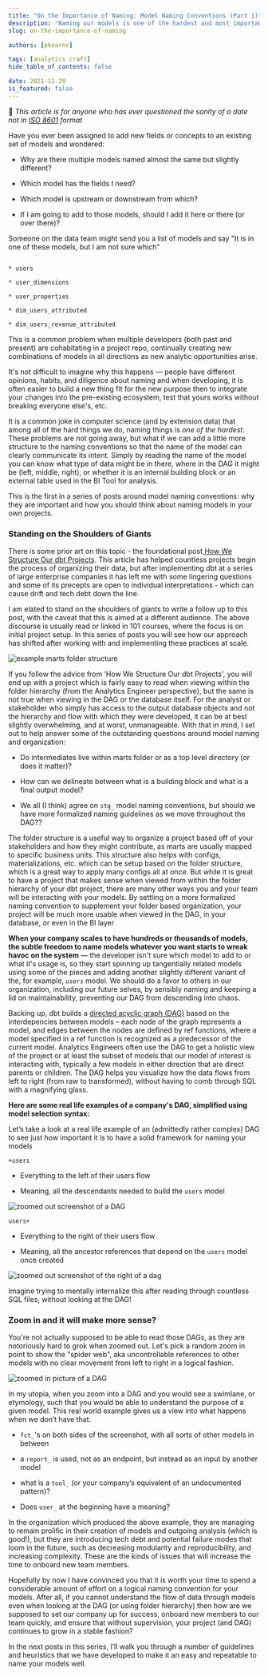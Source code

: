 ```yaml
---
title: "On the Importance of Naming: Model Naming Conventions (Part 1)"
description: "Naming our models is one of the hardest and most important tasks of the analytics engineer. This post walks through the reasons that we should focus on naming as a key part of the process of building data models."
slug: on-the-importance-of-naming

authors: [pkearns]

tags: [analytics craft]
hide_table_of_contents: false

date: 2021-11-29
is_featured: false
---
```


💾 _This article is for anyone who has ever questioned the sanity of a date not in [ISO 8601](https://en.wikipedia.org/wiki/ISO_8601) format_


Have you ever been assigned to add new fields or concepts to an existing set of models and wondered:

* Why are there multiple models named almost the same but slightly different?

* Which model has the fields I need?

* Which model is upstream or downstream from which?

<!--truncate-->

* If I am going to add to those models, should I add it here or there (or over there)?

Someone on the data team might send you a list of models and say "It is in one of these models, but I am not sure which"

```

* users

* user_dimensions

* user_properties

* dim_users_attributed

* dim_users_revenue_attributed

```

This is a common problem when multiple developers (both past and present) are cohabitating in a project repo, continually creating new combinations of models in all directions as new analytic opportunities arise.

It's not difficult to imagine why this happens — people have different opinions, habits, and diligence about naming and when developing, it is often easier to build a new thing fit for the new purpose then to integrate your changes into the pre-existing ecosystem, test that yours works without breaking everyone else's, etc.

It is a common joke in computer science (and by extension data) that among all of the hard things we do, naming things is *one of the hardest*. These problems are not going away, but what if we can add a little more structure to the naming conventions so that the name of the model can clearly communicate its intent. Simply by reading the name of the model you can know  what type of data might be in there, where in the DAG it might be (left, middle, right), or whether it is an internal building block or an external table used in the BI Tool for analysis.

This is the first in a series of posts around model naming conventions: why they are important and how you should think about naming models in your own projects.

### **Standing on the Shoulders of Giants**

There is some prior art on this topic -  the foundational post[ How We Structure Our dbt Projects](https://discourse.getdbt.com/t/how-we-structure-our-dbt-projects/355). This article has helped countless projects begin the process of organizing their data, but after implementing dbt at a series of large enterprise companies it has left me with some lingering questions and some of its precepts are open to individual interpretations -  which can cause drift and tech debt down the line.

I am elated to stand on the shoulders of giants to write a follow up to this post, with the caveat that this is aimed at a different audience. The above discourse is usually read or linked in 101 courses, where the focus is on initial project setup. In this series of posts you will see how our approach has shifted after working with and implementing these practices at scale.

![example marts folder structure](/img/blog/on_the_importance_of_naming_image_0.png)

If you follow the advice from ‘How We Structure Our dbt Projects', you will end up with a project which is fairly easy to read when viewing within the folder hierarchy (from the Analytics Engineer perspective), but the same is not true when viewing in the DAG or the database itself. For the analyst or stakeholder who simply has access to the output database objects and not the hierarchy and flow with which they were developed, it can be at best slightly overwhelming, and at worst, unmanageable. With that in mind, I set out to help answer some of the outstanding questions around model naming and organization:

* Do intermediates live within marts folder or as a top level directory (or does it matter)?

* How can we delineate between what is a building block and what is a final output model?

* We all (I think) agree on `stg_` model naming conventions, but should we have more formalized naming guidelines as we move throughout the DAG??

The folder structure is a useful way to organize a project based off of your stakeholders and how they might contribute, as marts are usually mapped to specific business units. This structure also helps with configs, materializations, etc. which can be setup based on the folder structure, which is a great way to apply many configs all at once. But while it is great to have a project that makes sense when viewed from within the folder hierarchy of your dbt project, there are many other ways you and your team will be interacting with your models. By settling on a more formalized naming convention to supplement your folder based organization, your project will be much more usable when viewed in the DAG, in your database, or even in the BI layer

**When your company scales to have hundreds or thousands of models, the subtle freedom to name models whatever you want starts to wreak havoc on the system** — the developer isn't sure which model to add to or what it's usage is, so they start spinning up tangentially related models using some of the pieces and adding another slightly different variant of the, for example, _`users`_ model. We should do a favor to others in our organization, including our future selves, by sensibly naming and keeping a lid on maintainability, preventing our DAG from descending into chaos.

Backing up, dbt builds a [directed acyclic graph (DAG)](https://docs.getdbt.com/docs/introduction#what-makes-dbt-so-powerful) based on the interdepencies between models – each node of the graph represents a model, and edges between the nodes are defined by ref functions, where a model specified in a ref function is recognized as a predecessor of the current model. Analytics Engineers often use the DAG to get a holistic view of the project or at least the subset of models that our model of interest is interacting with, typically a few models in either direction that are direct parents or children. The DAG helps you visualize how the data flows from left to right (from raw to transformed), without having to comb through SQL with a magnifying glass.

**Here are some real life examples of a company's DAG, simplified using model selection syntax:**

Let’s take a look at a real life example of an (admittedly rather complex)  DAG to see just how important it is to have a solid framework for naming your models

`+users`

* Everything to the left of their users flow

* Meaning, all the descendants needed to build the `users` model

![zoomed out screenshot of a DAG](/img/blog/on_the_importance_of_naming_image_1.png)

`users+`

* Everything to the right of their users flow

* Meaning, all the ancestor references that depend on the `users` model once created

![zoomed out screenshot of the right of a dag](/img/blog/on_the_importance_of_naming_image_2.png)

Imagine trying to mentally internalize this after reading through countless SQL files, without looking at the DAG!

### **Zoom in and it will make more sense?**

You're not actually supposed to be able to read those DAGs, as they are notoriously hard to grok when zoomed out. Let's pick a random zoom in point to show the "spider web", aka uncontrollable references to other models with no clear movement from left to right in a logical fashion.

![zoomed in picture of a DAG](/img/blog/on_the_importance_of_naming_image_3.png)

In my utopia, when you zoom into a DAG and you  would see  a swimlane, or etymology, such that you would be able to understand the purpose of a given model. This real world example gives us a view into what happens when we don’t have that.

* `fct_`'s on both sides of the screenshot, with all sorts of other models in between

* a `report_` is used, not as an endpoint, but instead as an input by another model

* what is a `tool_` (or your company’s equivalent of an undocumented pattern)?

* Does `user_` at the beginning have a meaning?

In the organization which produced the above example, they are managing to remain prolific in their creation of models and outgoing analysis (which is good!), but they are introducing tech debt and potential failure modes that loom in the future, such as decreasing modularity and reproducibility, and increasing complexity. These are the kinds of issues that  will increase the time to onboard new team members.

Hopefully by now I have convinced you that it is worth your time to spend a considerable amount of effort on a logical naming convention for your models. After all, if you cannot understand the flow of data through models even when looking at the DAG (or using folder hierarchy) then how are we supposed to set our company up for success, onboard new members to our team quickly, and ensure that without supervision, your project (and DAG) continues to grow in a stable fashion?

In the next posts in this series, I’ll walk you through a number of guidelines and heuristics that we have developed to make it an easy and repeatable to name your models well.
